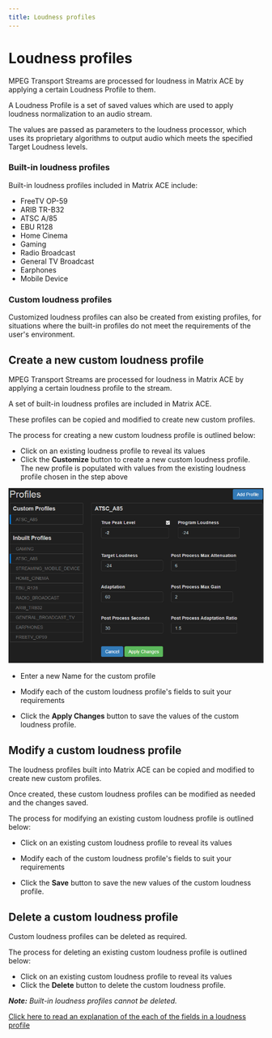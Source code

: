 ```yaml
---
title: Loudness profiles
---
```


# Loudness profiles

MPEG Transport Streams are processed for loudness in Matrix ACE by applying a certain Loudness Profile to them.

A Loudness Profile is a set of saved values which are used to apply loudness normalization to an audio stream.

The values are passed as parameters to the loudness processor, which uses its proprietary algorithms to output audio which meets the specified Target Loudness levels.

### Built-in loudness profiles

Built-in loudness profiles included in Matrix ACE include:

- FreeTV OP-59
- ARIB TR-B32
- ATSC A/85
- EBU R128
- Home Cinema
- Gaming
- Radio Broadcast
- General TV Broadcast
- Earphones
- Mobile Device

### Custom loudness profiles

Customized loudness profiles can also be created from existing profiles, for situations where the built-in profiles do not meet the requirements of the user's environment.

## Create a new custom loudness profile

MPEG Transport Streams are processed for loudness in Matrix ACE by applying a certain loudness profile to the stream.

A set of built-in loudness profiles are included in Matrix ACE.

These profiles can be copied and modified to create new custom profiles.

The process for creating a new custom loudness profile is outlined below:

- Click on an existing loudness profile to reveal its values
- Click the **Customize** button to create a new custom loudness profile. The new profile is populated with values from the existing loudness profile chosen in the step above

![](images/CustomProfileMini.png)

- Enter a new Name for the custom profile
- Modify each of the custom loudness profile's fields to suit your requirements

- Click the **Apply Changes** button to save the values of the custom loudness profile.

## Modify a custom loudness profile

The loudness profiles built into Matrix ACE can be copied and modified to create new custom profiles.

Once created, these custom loudness profiles can be modified as needed and the changes saved.

The process for modifying an existing custom loudness profile is outlined below:

- Click on an existing custom loudness profile to reveal its values
- Modify each of the custom loudness profile's fields to suit your requirements

- Click the **Save** button to save the new values of the custom loudness profile.

## Delete a custom loudness profile

Custom loudness profiles can be deleted as required.

The process for deleting an existing custom loudness profile is outlined below:

- Click on an existing custom loudness profile to reveal its values
- Click the **Delete** button to delete the custom loudness profile.

***Note:** Built-in loudness profiles cannot be deleted.*

[Click here to read an  explanation of the each of the fields in a loudness profile](LoudnessProfileFields.md)
